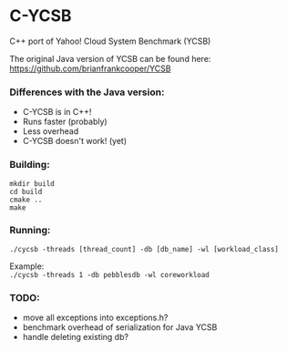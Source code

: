 # C-YCSB
C++ port of Yahoo! Cloud System Benchmark (YCSB)  


The original Java version of YCSB can be found here:  
https://github.com/brianfrankcooper/YCSB

### Differences with the Java version:
- C-YCSB is in C++!
- Runs faster (probably)
- Less overhead
- C-YCSB doesn't work! (yet)

### Building:
`mkdir build `  
`cd build `  
`cmake .. `  
`make `  

### Running:
`./cycsb -threads [thread_count] -db [db_name] -wl [workload_class] `  

Example:  
`./cycsb -threads 1 -db pebblesdb -wl coreworkload `  

### TODO:
- move all exceptions into exceptions.h?
- benchmark overhead of serialization for Java YCSB
- handle deleting existing db?
